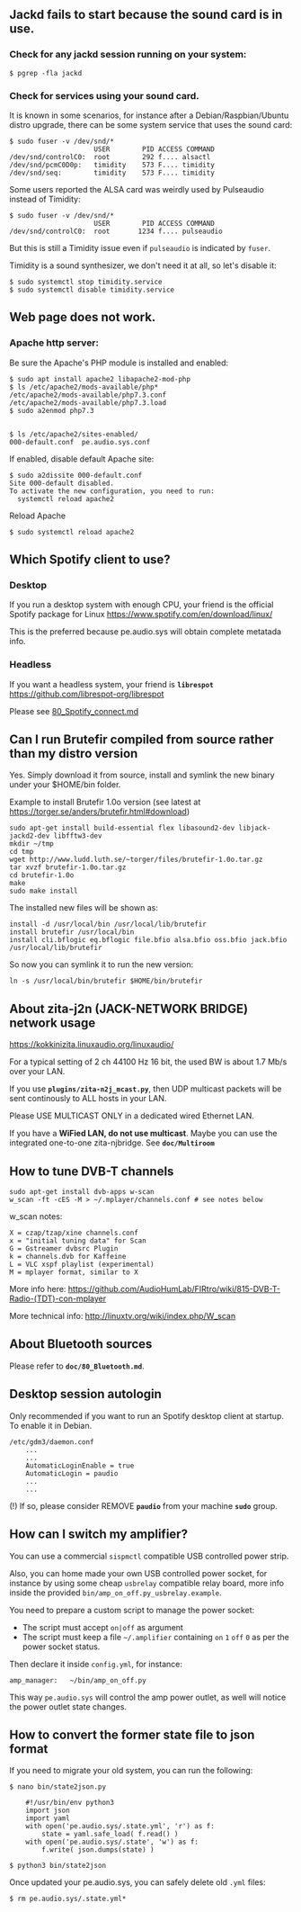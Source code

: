 ## Jackd fails to start because the sound card is in use.

### Check for any jackd session running on your system:

    $ pgrep -fla jackd

### Check for services using your sound card.

It is known in some scenarios, for instance after a Debian/Raspbian/Ubuntu distro upgrade, there can be some system service that uses the sound card:

    $ sudo fuser -v /dev/snd/*
                         USER        PID ACCESS COMMAND
    /dev/snd/controlC0:  root        292 f.... alsactl
    /dev/snd/pcmC0D0p:   timidity    573 F.... timidity
    /dev/snd/seq:        timidity    573 F.... timidity

Some users reported the ALSA card was weirdly used by Pulseaudio instead of Timidity:

    $ sudo fuser -v /dev/snd/*
                         USER        PID ACCESS COMMAND
    /dev/snd/controlC0:  root       1234 f.... pulseaudio

But this is still a Timidity issue even if `pulseaudio` is indicated by `fuser`.

Timidity is a sound synthesizer, we don't need it at all, so let's disable it:

    $ sudo systemctl stop timidity.service
    $ sudo systemctl disable timidity.service


## Web page does not work.

### Apache http server:

Be sure the Apache's PHP module is installed and enabled:

    $ sudo apt install apache2 libapache2-mod-php
    $ ls /etc/apache2/mods-available/php*
    /etc/apache2/mods-available/php7.3.conf
    /etc/apache2/mods-available/php7.3.load
    $ sudo a2enmod php7.3


    $ ls /etc/apache2/sites-enabled/
    000-default.conf  pe.audio.sys.conf

If enabled, disable default Apache site:
    
    $ sudo a2dissite 000-default.conf
    Site 000-default disabled.
    To activate the new configuration, you need to run:
      systemctl reload apache2

Reload Apache

    $ sudo systemctl reload apache2
    

## Which Spotify client to use?

### Desktop

If you run a desktop system with enough CPU, your friend is the official Spotify package for Linux https://www.spotify.com/en/download/linux/

This is the preferred because pe.audio.sys will obtain complete metatada info.

### Headless

If you want a headless system, your friend is **`librespot`** https://github.com/librespot-org/librespot

Please see [80_Spotify_connect.md](https://github.com/Rsantct/pe.audio.sys/blob/wip/pe.audio.sys/doc/80_Spotify_connect.md#spotify-connect-client-aka-librespot)


## Can I run Brutefir compiled from source rather than my distro version

Yes. Simply download it from source, install and symlink the new binary under your $HOME/bin folder.

Example to install Brutefir 1.0o version (see latest at https://torger.se/anders/brutefir.html#download)

    sudo apt-get install build-essential flex libasound2-dev libjack-jackd2-dev libfftw3-dev
    mkdir ~/tmp
    cd tmp
    wget http://www.ludd.luth.se/~torger/files/brutefir-1.0o.tar.gz
    tar xvzf brutefir-1.0o.tar.gz
    cd brutefir-1.0o
    make
    sudo make install

The installed new files will be shown as:

    install -d /usr/local/bin /usr/local/lib/brutefir
    install brutefir /usr/local/bin
    install cli.bflogic eq.bflogic file.bfio alsa.bfio oss.bfio jack.bfio /usr/local/lib/brutefir

So now you can symlink it to run the new version:

    ln -s /usr/local/bin/brutefir $HOME/bin/brutefir



## About zita-j2n (JACK-NETWORK BRIDGE) network usage

https://kokkinizita.linuxaudio.org/linuxaudio/

For a typical setting of 2 ch 44100 Hz 16 bit, the used BW is about 1.7 Mb/s over your LAN.

If you use **`plugins/zita-n2j_mcast.py`**, then UDP multicast packets will be sent continously to ALL hosts in your LAN.

Please USE MULTICAST ONLY in a dedicated wired Ethernet LAN.

If you have a **WiFied LAN, do not use multicast**. Maybe you can use the integrated one-to-one zita-njbridge. See **`doc/Multiroom`**


## How to tune DVB-T channels

    sudo apt-get install dvb-apps w-scan
    w_scan -ft -cES -M > ~/.mplayer/channels.conf # see notes below

w_scan notes:

    X = czap/tzap/xine channels.conf
    x = "initial tuning data" for Scan
    G = Gstreamer dvbsrc Plugin
    k = channels.dvb for Kaffeine
    L = VLC xspf playlist (experimental)
    M = mplayer format, similar to X

More info here: https://github.com/AudioHumLab/FIRtro/wiki/815-DVB-T-Radio-(TDT)-con-mplayer

More technical info: http://linuxtv.org/wiki/index.php/W_scan


## About Bluetooth sources

Please refer to **`doc/80_Bluetooth.md`**.


## Desktop session autologin

Only recommended if you want to run an Spotify desktop client at startup. To enable it in Debian.

    /etc/gdm3/daemon.conf
        ...
        ...
        AutomaticLoginEnable = true
        AutomaticLogin = paudio
        ...
        ...

(!) If so, please consider REMOVE **`paudio`** from your machine **`sudo`** group.


## How can I switch my amplifier?

You can use a commercial `sispmctl` compatible USB controlled power strip.

Also, you can home made your own USB controlled power socket, for instance by using some cheap `usbrelay` compatible relay board, more info inside the provided `bin/amp_on_off.py_usbrelay.example`.

You need to prepare a custom script to manage the power socket:

- The script must accept `on|off` as argument
- The script must keep a file `~/.amplifier` containing `on` `1` `off` `0` as per the power socket status.

Then declare it inside `config.yml`, for instance:

    amp_manager:   ~/bin/amp_on_off.py

This way `pe.audio.sys` will control the amp power outlet, as well will notice the power outlet state changes.


## How to convert the former state file to json format

If you need to migrate your old system, you can run the following:

    $ nano bin/state2json.py

        #!/usr/bin/env python3
        import json
        import yaml
        with open('pe.audio.sys/.state.yml', 'r') as f:
            state = yaml.safe_load( f.read() )
        with open('pe.audio.sys/.state', 'w') as f:
            f.write( json.dumps(state) )

    $ python3 bin/state2json

Once updated your pe.audio.sys, you can safely delete old `.yml` files:

    $ rm pe.audio.sys/.state.yml*




